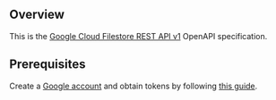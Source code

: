 ## Overview

This is the [Google Cloud Filestore REST API v1](https://cloud.google.com/filestore/docs/reference/rest) OpenAPI specification.
## Prerequisites

Create a [Google account](https://accounts.google.com/signup) and obtain tokens by following [this guide](https://developers.google.com/identity/protocols/oauth2).
